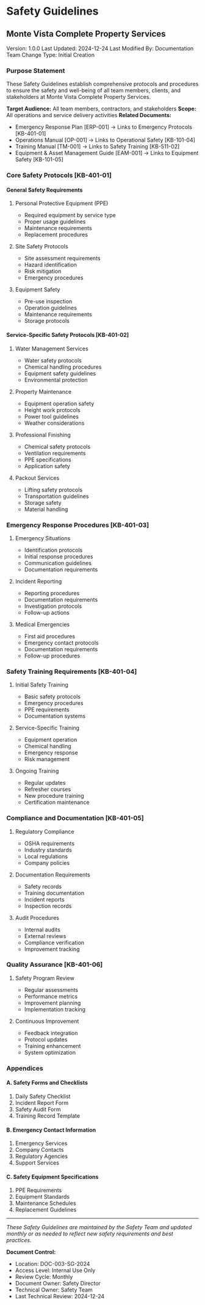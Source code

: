 # Safety Guidelines
## Monte Vista Complete Property Services
Version: 1.0.0
Last Updated: 2024-12-24
Last Modified By: Documentation Team
Change Type: Initial Creation

### Purpose Statement
These Safety Guidelines establish comprehensive protocols and procedures to ensure the safety and well-being of all team members, clients, and stakeholders at Monte Vista Complete Property Services.

**Target Audience:** All team members, contractors, and stakeholders
**Scope:** All operations and service delivery activities
**Related Documents:** 
- Emergency Response Plan [ERP-001] → Links to Emergency Protocols [KB-401-01]
- Operations Manual [OP-001] → Links to Operational Safety [KB-101-04]
- Training Manual [TM-001] → Links to Safety Training [KB-511-02]
- Equipment & Asset Management Guide [EAM-001] → Links to Equipment Safety [KB-101-05]

### Core Safety Protocols [KB-401-01]

#### General Safety Requirements
1. Personal Protective Equipment (PPE)
   - Required equipment by service type
   - Proper usage guidelines
   - Maintenance requirements
   - Replacement procedures

2. Site Safety Protocols
   - Site assessment requirements
   - Hazard identification
   - Risk mitigation
   - Emergency procedures

3. Equipment Safety
   - Pre-use inspection
   - Operation guidelines
   - Maintenance requirements
   - Storage protocols

#### Service-Specific Safety Protocols [KB-401-02]

1. Water Management Services
   - Water safety protocols
   - Chemical handling procedures
   - Equipment safety guidelines
   - Environmental protection

2. Property Maintenance
   - Equipment operation safety
   - Height work protocols
   - Power tool guidelines
   - Weather considerations

3. Professional Finishing
   - Chemical safety protocols
   - Ventilation requirements
   - PPE specifications
   - Application safety

4. Packout Services
   - Lifting safety protocols
   - Transportation guidelines
   - Storage safety
   - Material handling

### Emergency Response Procedures [KB-401-03]

1. Emergency Situations
   - Identification protocols
   - Initial response procedures
   - Communication guidelines
   - Documentation requirements

2. Incident Reporting
   - Reporting procedures
   - Documentation requirements
   - Investigation protocols
   - Follow-up actions

3. Medical Emergencies
   - First aid procedures
   - Emergency contact protocols
   - Documentation requirements
   - Follow-up procedures

### Safety Training Requirements [KB-401-04]

1. Initial Safety Training
   - Basic safety protocols
   - Emergency procedures
   - PPE requirements
   - Documentation systems

2. Service-Specific Training
   - Equipment operation
   - Chemical handling
   - Emergency response
   - Risk management

3. Ongoing Training
   - Regular updates
   - Refresher courses
   - New procedure training
   - Certification maintenance

### Compliance and Documentation [KB-401-05]

1. Regulatory Compliance
   - OSHA requirements
   - Industry standards
   - Local regulations
   - Company policies

2. Documentation Requirements
   - Safety records
   - Training documentation
   - Incident reports
   - Inspection records

3. Audit Procedures
   - Internal audits
   - External reviews
   - Compliance verification
   - Improvement tracking

### Quality Assurance [KB-401-06]

1. Safety Program Review
   - Regular assessments
   - Performance metrics
   - Improvement planning
   - Implementation tracking

2. Continuous Improvement
   - Feedback integration
   - Protocol updates
   - Training enhancement
   - System optimization

### Appendices

#### A. Safety Forms and Checklists
1. Daily Safety Checklist
2. Incident Report Form
3. Safety Audit Form
4. Training Record Template

#### B. Emergency Contact Information
1. Emergency Services
2. Company Contacts
3. Regulatory Agencies
4. Support Services

#### C. Safety Equipment Specifications
1. PPE Requirements
2. Equipment Standards
3. Maintenance Schedules
4. Replacement Guidelines

---

*These Safety Guidelines are maintained by the Safety Team and updated monthly or as needed to reflect new safety requirements and best practices.*

**Document Control:**
- Location: DOC-003-SG-2024
- Access Level: Internal Use Only
- Review Cycle: Monthly
- Document Owner: Safety Director
- Technical Owner: Safety Team
- Last Technical Review: 2024-12-24
